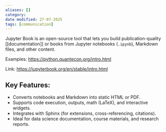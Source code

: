 ```yaml
---
aliases: []
category:
date modified: 27-07-2025
tags: [communication]
---
```

Jupyter Book is an open-source tool that lets you build publication-quality [[documentation]] or books from Jupyter notebooks (`.ipynb`), Markdown files, and other content.

Examples: https://python.quantecon.org/intro.html

Link: https://jupyterbook.org/en/stable/intro.html
## Key Features:

* Converts notebooks and Markdown into static HTML or PDF.
* Supports code execution, outputs, math (LaTeX), and interactive widgets.
* Integrates with Sphinx (for extensions, cross-referencing, citations).
* Ideal for data science documentation, course materials, and research reports.
